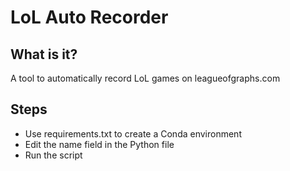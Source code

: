 # LoL Auto Recorder

## What is it?

A tool to automatically record LoL games on leagueofgraphs.com

## Steps

* Use requirements.txt to create a Conda environment
* Edit the name field in the Python file
* Run the script
